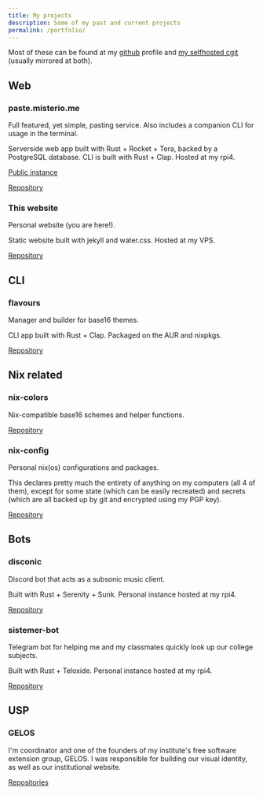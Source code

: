 ```yaml
---
title: My projects
description: Some of my past and current projects
permalink: /portfolio/
---
```


Most of these can be found at my [github](https://github.com/misterio77) profile and [my selfhosted cgit](https://m7.rs/git/) (usually mirrored at both).

## Web

### paste.misterio.me
Full featured, yet simple, pasting service. Also includes a companion CLI for usage in the terminal.

Serverside web app built with Rust + Rocket + Tera, backed by a PostgreSQL database. CLI is built with Rust + Clap. Hosted at my rpi4.

[Public instance](https://paste.misterio.me)

[Repository](https://github.com/misterio77/paste.misterio.me)

### This website
Personal website (you are here!).

Static website built with jekyll and water.css. Hosted at my VPS.

[Repository](https://github.com/misterio77/website)

## CLI

### flavours
Manager and builder for base16 themes.

CLI app built with Rust + Clap. Packaged on the AUR and nixpkgs.

[Repository](https://github.com/misterio77/flavours)

## Nix related

### nix-colors
Nix-compatible base16 schemes and helper functions.

[Repository](https://github.com/misterio77/nix-colors)

### nix-config
Personal nix(os) configurations and packages.

This declares pretty much the entirety of anything on my computers (all 4 of them), except for some state (which can be easily recreated) and secrets (which are all backed up by git and encrypted using my PGP key).

[Repository](https://github.com/misterio77/nix-config)

## Bots

### disconic
Discord bot that acts as a subsonic music client.

Built with Rust + Serenity + Sunk. Personal instance hosted at my rpi4.

[Repository](https://github.com/misterio77/disconic)

### sistemer-bot
Telegram bot for helping me and my classmates quickly look up our college subjects.

Built with Rust + Teloxide. Personal instance hosted at my rpi4.

[Repository](https://github.com/misterio77/sistemer-bot)

## USP

### GELOS
I'm coordinator and one of the founders of my institute's free software extension group, GELOS. I was responsible for building our visual identity, as well as our institutional website.

[Repositories](https://github.com/gelos-icmc)
